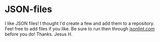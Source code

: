 # JSON-files
I like JSON files! I thought I'd create a few and add them to a repository. Feel free to add files if you like. Be sure to run then through <a href="http://jsonlint.com/" target="_blank">jsonlint.com</a> before you do! Thanks. Jesus H.
